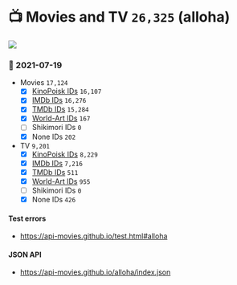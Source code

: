 # :tv: Movies and TV `26,325` (alloha)

<a href="https://API-Movies.github.io"><img src="https://API-Movies.github.io/banner.png?cache"></a>

### :date: 2021-07-19
- Movies `17,124`
  - [x] <a href="https://API-Movies.github.io/alloha/movie_kinopoisk_ids.json">KinoPoisk IDs</a> `16,107`
  - [x] <a href="https://API-Movies.github.io/alloha/movie_imdb_ids.json">IMDb IDs</a> `16,276`
  - [x] <a href="https://API-Movies.github.io/alloha/movie_tmdb_ids.json">TMDb IDs</a> `15,284`
  - [x] <a href="https://API-Movies.github.io/alloha/movie_world_art_ids.json">World-Art IDs</a> `167`
  - [ ] Shikimori IDs `0`
  - [x] None IDs `202`
- TV `9,201`
  - [x] <a href="https://API-Movies.github.io/alloha/tv_kinopoisk_ids.json">KinoPoisk IDs</a> `8,229`
  - [x] <a href="https://API-Movies.github.io/alloha/tv_imdb_ids.json">IMDb IDs</a> `7,216`
  - [x] <a href="https://API-Movies.github.io/alloha/tv_tmdb_ids.json">TMDb IDs</a> `511`
  - [x] <a href="https://API-Movies.github.io/alloha/tv_world_art_ids.json">World-Art IDs</a> `955`
  - [ ] Shikimori IDs `0`
  - [x] None IDs `426`
#### Test errors
- <a href='https://api-movies.github.io/test.html#alloha'>https://api-movies.github.io/test.html#alloha</a>
#### JSON API
- <a href='https://api-movies.github.io/alloha/index.json'>https://api-movies.github.io/alloha/index.json</a>
